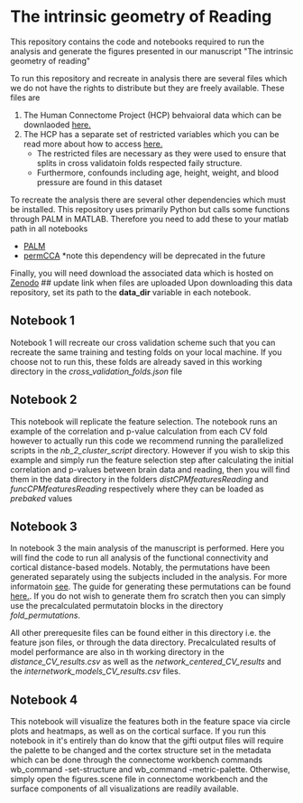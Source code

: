 # The intrinsic geometry of Reading
This repository contains the code and notebooks required to run the analysis and generate the figures presented in our manuscript "The intrinsic geometry of reading" 

To run this repository and recreate in analysis there are several files which we do not have the rights to distribute but they are freely available. 
These files are 
1. The Human Connectome Project (HCP) behvaioral data which can be downlaoded [here.](https://www.humanconnectome.org/study/hcp-young-adult/document/1200-subjects-data-release)
2. The HCP has a separate set of restricted variables which you can be read more about how to access [here.](https://www.humanconnectome.org/study/hcp-young-adult/document/restricted-data-usage)
    - The restricted files are necessary as they were used to ensure that splits in cross validatoin folds respected faily structure. 
    - Furthermore, confounds including age, height, weight, and blood pressure are found in this dataset

To recreate the analysis there are several other dependencies which must be installed. 
This repository uses primarily Python but calls some functions through PALM in MATLAB. 
Therefore you need to add these to your matlab path in all notebooks
- [PALM](https://github.com/andersonwinkler/PALM)
- [permCCA](https://github.com/andersonwinkler/PermCCA) *note this dependency will be deprecated in the future

Finally, you will need download the associated data which is hosted on [Zenodo](https://zenodo.org/) ## update link when files are uploaded
Upon downloading this data repository, set its path to the **data_dir** variable in each notebook. 

## Notebook 1
Notebook 1 will recreate our cross validation scheme such that you can recreate the same training and testing folds on your local machine. 
If you choose not to run this, these folds are already saved in this working directory in the *cross_validation_folds.json* file 

## Notebook 2
This notebook will replicate the feature selection. The notebook runs an example of the correlation and p-value calculation from each CV fold however to actually run this code we recommend running the parallelized scripts in the *nb_2_cluster_script* directory. However if you wish to skip this example and simply run the feature selection step after calculating the initial correlation and p-values between brain data and reading, then you will find them in the data directory in the folders *distCPMfeaturesReading* and *funcCPMfeaturesReading* respectively where they can be loaded as *prebaked* values

## Notebook 3 
In notebook 3 the main analysis of the manuscript is performed. Here you will find the code to run all analysis of the functional connectivity and cortical distance-based models. Notably, the permutations have been generated separately using the subjects included in the analysis. For more informatoin [see](https://brainder.org/2015/12/07/permutation-tests-in-the-human-connectome-project/). The guide for generating these permutations can be found [here.](https://web.mit.edu/fsl_v5.0.10/fsl/doc/wiki/PALM(2f)ExchangeabilityBlocks.html#EBs_for_data_of_the_Human_Connectome_Project). If you do not wish to generate them fro scratch then you can simply use the precalculated permutatoin blocks in the directory *fold_permutations*. 

All other prerequesite files can be found either in this directory i.e. the feature json files, or through the data directory. Precalculated results of model performance are also in th working directory in the *distance_CV_results.csv* as well as the *network_centered_CV_results* and the *internetwork_models_CV_results.csv* files.

## Notebook 4 
This notebook will visualize the features both in the feature space via circle plots and heatmaps, as well as on the cortical surface. 
If you run this notebook in it's entirely than do know that the gifti output files will require the palette to be changed and the cortex structure set in the metadata which can be done through the connectome workbench commands wb_command -set-structure and wb_command -metric-palette. 
Otherwise, simply open the figures.scene file in connectome workbench and the surface components of all visualizations are readily available.



